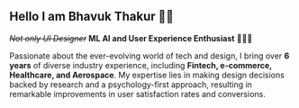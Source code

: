 ## Hello I am Bhavuk Thakur 👋🏻 

*~~Not only UI Designer~~* **ML AI and User Experience Enthusiast** 👨🏼‍💻

Passionate about the ever-evolving world of tech and design, I bring over **6 years** of diverse industry
experience, including **Fintech, e-commerce, Healthcare, and Aerospace**. My expertise lies in making
design decisions backed by research and a psychology-first approach, resulting in remarkable
improvements in user satisfaction rates and conversions.

<!--
**bhavukthakur25/bhavukthakur25** is a ✨ _special_ ✨ repository because its `README.md` (this file) appears on your GitHub profile.

Here are some ideas to get you started:

- 🔭 I’m currently working on ...
- 🌱 I’m currently learning ...
- 👯 I’m looking to collaborate on ...
- 🤔 I’m looking for help with ...
- 💬 Ask me about ...
- 📫 How to reach me: ...
- 😄 Pronouns: ...
- ⚡ Fun fact: ...
-->
